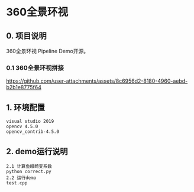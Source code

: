 # 360全景环视
## 0. 项目说明  
360全景环视 Pipeline Demo开源。  
### 0.1 360全景环视拼接  
https://github.com/user-attachments/assets/8c6956d2-8180-4960-aebd-b2b1e8775f64
## 1. 环境配置  
```
visual studio 2019
opencv 4.5.0
opencv_contrib-4.5.0
```

## 2. demo运行说明
```
2.1 计算鱼眼畸变系数
python correct.py
2.2 运行demo
test.cpp
```






